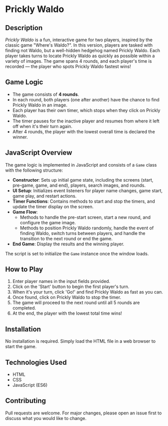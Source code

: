 # Prickly Waldo

## Description

_Prickly Waldo_ is a fun, interactive game for two players, inspired by the classic game "Where's Waldo?". In this version, players are tasked with finding not Waldo, but a well-hidden hedgehog named Prickly Waldo. Each player takes turns to locate Prickly Waldo as quickly as possible within a variety of images. The game spans 4 rounds, and each player's time is recorded — the player who spots Prickly Waldo fastest wins!

## Game Logic

- The game consists of **4 rounds**.
- In each round, both players (one after another) have the chance to find Prickly Waldo in an image.
- Each player has their own timer, which stops when they click on Prickly Waldo.
- The timer pauses for the inactive player and resumes from where it left off when it's their turn again.
- After 4 rounds, the player with the lowest overall time is declared the winner.

## JavaScript Overview

The game logic is implemented in JavaScript and consists of a `Game` class with the following structure:

- **Constructor**: Sets up initial game state, including the screens (start, pre-game, game, and end), players, search images, and rounds.
- **UI Setup**: Initializes event listeners for player name changes, game start, game play, and restart actions.
- **Timer Functions**: Contains methods to start and stop the timers, and update the timer display on the screen.
- **Game Flow**:
  - Methods to handle the pre-start screen, start a new round, and configure the game image.
  - Methods to position Prickly Waldo randomly, handle the event of finding Waldo, switch turns between players, and handle the transition to the next round or end the game.
- **End Game**: Display the results and the winning player.

The script is set to initialize the `Game` instance once the window loads.

## How to Play

1. Enter player names in the input fields provided.
2. Click on the 'Start' button to begin the first player's turn.
3. When it's your turn, click 'Go!' and find Prickly Waldo as fast as you can.
4. Once found, click on Prickly Waldo to stop the timer.
5. The game will proceed to the next round until all 5 rounds are completed.
6. At the end, the player with the lowest total time wins!

## Installation

No installation is required. Simply load the HTML file in a web browser to start the game.

## Technologies Used

- HTML
- CSS
- JavaScript (ES6)

## Contributing

Pull requests are welcome. For major changes, please open an issue first to discuss what you would like to change.
